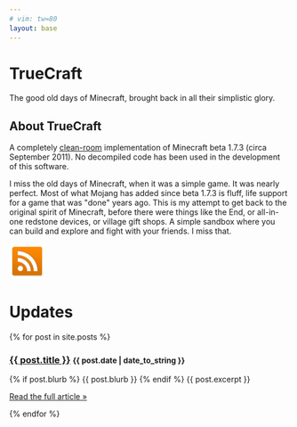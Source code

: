 ```yaml
---
# vim: tw=80
layout: base
---
```


# TrueCraft

The good old days of Minecraft, brought back in all their simplistic glory.

## About TrueCraft

A completely [clean-room](https://en.wikipedia.org/wiki/Clean_room_design)
implementation of Minecraft beta 1.7.3 (circa September 2011). No decompiled
code has been used in the development of this software.

I miss the old days of Minecraft, when it was a simple game. It was nearly
perfect. Most of what Mojang has added since beta 1.7.3 is fluff, life support
for a game that was "done" years ago. This is my attempt to get back to the
original spirit of Minecraft, before there were things like the End, or
all-in-one redstone devices, or village gift shops. A simple sandbox where you
can build and explore and fight with your friends. I miss that.

<a class="rss" href="/rss.xml"><img src="/images/rss.png" /></a>

# Updates

{% for post in site.posts %}
<h3>
    <a href="{{ post.url }}">{{ post.title }}</a>
    <small>{{ post.date | date_to_string }}</small>
</h3>
{% if post.blurb %}
{{ post.blurb }}
{% endif %}
{{ post.excerpt }}
<p class="text-right">
    <a href="{{ post.url }}">Read the full article »</a>
</p>
{% endfor %}
